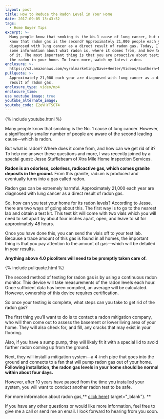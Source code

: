 ```yaml
---
layout: post
title: How to Reduce the Radon Level in Your Home
date: 2017-09-05 13:43:52
tags:
  - Home Buyer Tips
excerpt: >-
  Many people know that smoking is the No.1 cause of lung cancer, but did you
  know that radon gas is the second? Approximately 21,000 people each year are
  diagnosed with lung cancer as a direct result of radon gas. Today, I’ve got
  some information about what radon is, where it comes from, and how to get rid
  of it. The most important thing is that you are proactive about testing for
  the radon in your home. To learn more, watch my latest video.
enclosure: >-
  https://s3.amazonaws.com/vyralmarketing/Dave+Heeter/Videos/Southern+New+Hampshire+Real+Estate+Agent-+What+You+Should+Know+About+Radon.mp4
pullquote: >-
  Approximately 21,000 each year are diagnosed with lung cancer as a direct
  result of radon gas.
enclosure_type: video/mp4
enclosure_time:
use_youtube_image: true
youtube_alternate_image:
youtube_code: E2eVHYTSOT4
---
```



{% include youtube.html %}

Many people know that smoking is the No. 1 cause of lung cancer. However, a significantly smaller number of people are aware of the second leading cause—which is radon.

But what is radon? Where does it come from, and how can we get rid of it? To help me answer these questions and more, I was recently joined by a special guest: Jesse Stufflebeam of Xtra Mile Home Inspection Services.

**Radon is an odorless, colorless, radioactive gas, which comes granite deposits in the ground.** From this granite, radium is produced and eventually turns into a gas called radon.

Radon gas can be extremely harmful. Approximately 21,000 each year are diagnosed with lung cancer as a direct result of radon gas.

So, how can you test your home for its radon levels? According to Jesse, there are two ways of going about this. The first way is to go to the nearest lab and obtain a test kit. This test kit will come with two vials which you will need to set apart by about four inches apart, open, and leave to sit for approximately 48 hours.

Once you have done this, you can send the vials off to your test lab. Because a trace amount of this gas is found in all homes, the important thing is that you pay attention to the amount of gas—which will be detailed in your results.

**Anything above 4.0 picoliters will need to be promptly taken care of.**

{% include pullquote.html %}

The second method of testing for radon gas is by using a continuous radon monitor. This device will take measurements of the radon levels each hour. Once sufficient data has been compiled, an average will be calculated. However, ownership of this device requires certification.

So once your testing is complete, what steps can you take to get rid of the radon gas?

The first thing you’ll want to do is to contact a radon mitigation company, who will then come out to assess the basement or lower living area of your home. They will also check for, and fill, any cracks that may exist in your flooring.

Also, if you have a sump pump, they will likely fit it with a special lid to avoid further radon coming up from the ground.

Next, they will install a mitigation system—a 4-inch pipe that goes into the ground and connects to a fan that will pump radon gas out of your home. **Following installation, the radon gas levels in your home should be normal within about four days.**

However, after 10 years have passed from the time you installed your system, you will want to conduct another radon test to be safe.

For more information about radon gas,** [click here](http://www.EPA.gov/Radon){:target="_blank"}.&nbsp;**

If you have any other questions or would like more information, feel free to give me a call or send me an email. I look forward to hearing from you soon.